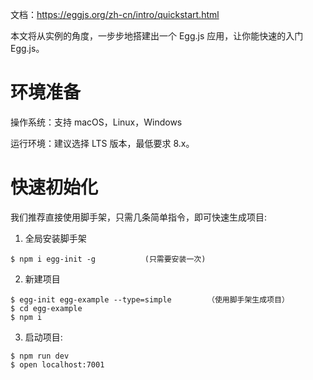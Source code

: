 

文档：https://eggjs.org/zh-cn/intro/quickstart.html

本文将从实例的角度，一步步地搭建出一个 Egg.js 应用，让你能快速的入门 Egg.js。

# 环境准备


操作系统：支持 macOS，Linux，Windows

运行环境：建议选择 LTS 版本，最低要求 8.x。
 
 
 
 
# 快速初始化


我们推荐直接使用脚手架，只需几条简单指令，即可快速生成项目:

1. 全局安装脚手架
```
$ npm i egg-init -g           (只需要安装一次)
```

2. 新建项目
```
$ egg-init egg-example --type=simple        （使用脚手架生成项目）
$ cd egg-example
$ npm i
```

3. 启动项目:
```
$ npm run dev
$ open localhost:7001
```